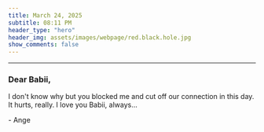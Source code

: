 ```yaml
---
title: March 24, 2025
subtitle: 08:11 PM
header_type: "hero"
header_img: assets/images/webpage/red.black.hole.jpg
show_comments: false
---
```

---

### Dear Babii,

I don't know why but you blocked me and cut off our connection in this day. It hurts, really. I love you Babii, always...

\- Ange
